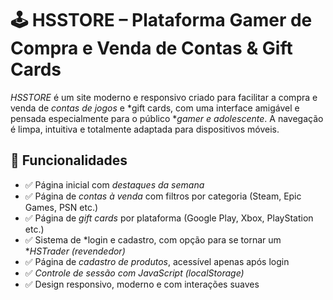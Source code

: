 # 🕹 HSSTORE – Plataforma Gamer de Compra e Venda de Contas & Gift Cards

*HSSTORE* é um site moderno e responsivo criado para facilitar a compra e venda de *contas de jogos* e *gift cards, com uma interface amigável e pensada especialmente para o público **gamer e adolescente*. A navegação é limpa, intuitiva e totalmente adaptada para dispositivos móveis.

## 🚀 Funcionalidades

- ✅ Página inicial com *destaques da semana*
- ✅ Página de *contas à venda* com filtros por categoria (Steam, Epic Games, PSN etc.)
- ✅ Página de *gift cards* por plataforma (Google Play, Xbox, PlayStation etc.)
- ✅ Sistema de *login e cadastro, com opção para se tornar um **HSTrader (revendedor)*
- ✅ Página de *cadastro de produtos*, acessível apenas após login
- ✅ *Controle de sessão com JavaScript (localStorage)*
- ✅ Design responsivo, moderno e com interações suaves